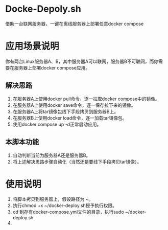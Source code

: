 # Docke-Depoly.sh
借助一台联网服务器，一键在离线服务器上部署任意docker compose
# 应用场景说明
你有两台Linux服务器A、B，其中服务器A可以联网，服务器B不可联网，而你需要在服务器上部署docker compose应用。
## 解决思路
1. 在服务器A上使用docker pull命令，逐一拉取docker compose中的镜像。
2. 在服务器A上使用docker save命令，逐一保存拉下来的镜像。
3. 在服务器A上将tar镜像包线下手段拷贝到服务器B上。
4. 在服务器B上使用docker load命令，逐一加载tar镜像包。
5. 使用docker compose up -d正常启动应用。
## 本脚本功能
1. 自动判断当前为服务器A还是服务器B。
2. 将上述解决思路步骤自动化（当然还是要线下手段拷贝tar镜像）。
# 使用说明
1. 将脚本拷贝到服务器上，假设路径为 ~。
2. 执行chmod +x ~/docker-deploy.sh授予执行权限。
3. cd 到存有docker-compose.yml文件的目录，执行sudo ~/docker-deploy.sh
4. 
